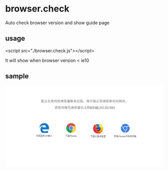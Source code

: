# browser.check

Auto check browser version and show guide page

## usage

\<script src="./browser.check.js"\>\</script\>

It will show when browser version < ie10

## sample
![image](https://github.com/elegy7/browser.check/blob/master/images/sample.png)
